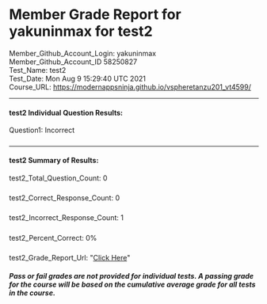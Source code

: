 # Member Grade Report for yakuninmax for test2  
   
Member_Github_Account_Login: yakuninmax  
Member_Github_Account_ID 58250827  
Test_Name: test2  
Test_Date: Mon Aug  9 15:29:40 UTC 2021  
Course_URL: https://modernappsninja.github.io/vspheretanzu201_vt4599/  
   
---  
#### test2 Individual Question Results:  
Question1: Incorrect  
#####  
---  
#### test2 Summary of Results:  
test2_Total_Question_Count: 0  
#####  
test2_Correct_Response_Count: 0  
#####  
test2_Incorrect_Response_Count: 1  
#####  
test2_Percent_Correct: 0%  
#####  
test2_Grade_Report_Url: "[Click Here](https://github.com/modernappsninjas/yakuninmax/blob/main/static/userdata/courses/vspheretanzu201_vt4599/grade_report.pr373.test2.md)"
##### Pass or fail grades are not provided for individual tests. A passing grade for the course will be based on the cumulative average grade for all tests in the course.  
